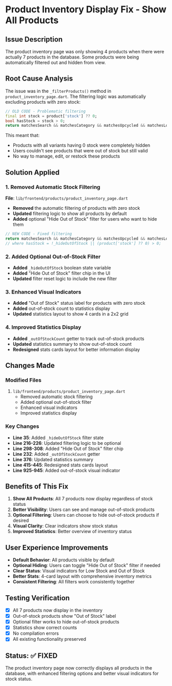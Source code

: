 # Product Inventory Display Fix - Show All Products

## Issue Description
The product inventory page was only showing 4 products when there were actually 7 products in the database. Some products were being automatically filtered out and hidden from view.

## Root Cause Analysis
The issue was in the `_filterProducts()` method in `product_inventory_page.dart`. The filtering logic was automatically excluding products with zero stock:

```dart
// OLD CODE - Problematic filtering
final int stock = product['stock'] ?? 0;
bool hasStock = stock > 0;
return matchesSearch && matchesCategory && matchesUpcycled && matchesLowStock && hasStock;
```

This meant that:
- Products with all variants having 0 stock were completely hidden
- Users couldn't see products that were out of stock but still valid
- No way to manage, edit, or restock these products

## Solution Applied

### 1. Removed Automatic Stock Filtering
**File**: `lib/frontend/products/product_inventory_page.dart`

- **Removed** the automatic filtering of products with zero stock
- **Updated** filtering logic to show all products by default
- **Added** optional "Hide Out of Stock" filter for users who want to hide them

```dart
// NEW CODE - Fixed filtering
return matchesSearch && matchesCategory && matchesUpcycled && matchesLowStock && hasStock;
// where hasStock = !_hideOutOfStock || (product['stock'] ?? 0) > 0;
```

### 2. Added Optional Out-of-Stock Filter
- **Added** `_hideOutOfStock` boolean state variable
- **Added** "Hide Out of Stock" filter chip in the UI
- **Updated** filter reset logic to include the new filter

### 3. Enhanced Visual Indicators
- **Added** "Out of Stock" status label for products with zero stock
- **Added** out-of-stock count to statistics display
- **Updated** statistics layout to show 4 cards in a 2x2 grid

### 4. Improved Statistics Display
- **Added** `_outOfStockCount` getter to track out-of-stock products
- **Updated** statistics summary to show out-of-stock count
- **Redesigned** stats cards layout for better information display

## Changes Made

### Modified Files
1. `lib/frontend/products/product_inventory_page.dart`
   - Removed automatic stock filtering
   - Added optional out-of-stock filter
   - Enhanced visual indicators
   - Improved statistics display

### Key Changes
- **Line 35**: Added `_hideOutOfStock` filter state
- **Line 216-226**: Updated filtering logic to be optional
- **Line 298-308**: Added "Hide Out of Stock" filter chip
- **Line 232**: Added `_outOfStockCount` getter
- **Line 376**: Updated statistics summary
- **Line 415-445**: Redesigned stats cards layout
- **Line 925-945**: Added out-of-stock visual indicator

## Benefits of This Fix
1. **Show All Products**: All 7 products now display regardless of stock status
2. **Better Visibility**: Users can see and manage out-of-stock products
3. **Optional Filtering**: Users can choose to hide out-of-stock products if desired
4. **Visual Clarity**: Clear indicators show stock status
5. **Improved Statistics**: Better overview of inventory status

## User Experience Improvements
- **Default Behavior**: All products visible by default
- **Optional Hiding**: Users can toggle "Hide Out of Stock" filter if needed
- **Clear Status**: Visual indicators for Low Stock and Out of Stock
- **Better Stats**: 4-card layout with comprehensive inventory metrics
- **Consistent Filtering**: All filters work consistently together

## Testing Verification
- [x] All 7 products now display in the inventory
- [x] Out-of-stock products show "Out of Stock" label
- [x] Optional filter works to hide out-of-stock products
- [x] Statistics show correct counts
- [x] No compilation errors
- [x] All existing functionality preserved

## Status: ✅ FIXED
The product inventory page now correctly displays all products in the database, with enhanced filtering options and better visual indicators for stock status.
